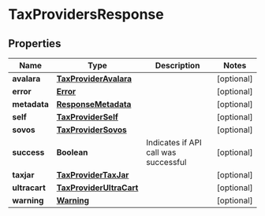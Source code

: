 
# TaxProvidersResponse

## Properties
Name | Type | Description | Notes
------------ | ------------- | ------------- | -------------
**avalara** | [**TaxProviderAvalara**](TaxProviderAvalara.md) |  |  [optional]
**error** | [**Error**](Error.md) |  |  [optional]
**metadata** | [**ResponseMetadata**](ResponseMetadata.md) |  |  [optional]
**self** | [**TaxProviderSelf**](TaxProviderSelf.md) |  |  [optional]
**sovos** | [**TaxProviderSovos**](TaxProviderSovos.md) |  |  [optional]
**success** | **Boolean** | Indicates if API call was successful |  [optional]
**taxjar** | [**TaxProviderTaxJar**](TaxProviderTaxJar.md) |  |  [optional]
**ultracart** | [**TaxProviderUltraCart**](TaxProviderUltraCart.md) |  |  [optional]
**warning** | [**Warning**](Warning.md) |  |  [optional]



